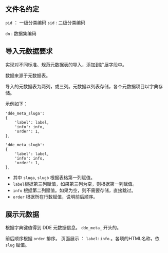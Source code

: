 
## 文件名约定

`pid` ： 一级分类编码
`sid` : 二级分类编码

`dn`  : 数据集编码


## 导入元数据要求

实现对不同标准、规范元数据表的导入，添加到扩展字段中。

数据来源于元数据表。

导入的元数据表为两列，或三列。元数据以列表存储，各个元数据项目以字典存储。

示例如下：

    'dde_meta_sluga':
    {
        'label': label,
        'info': info,
        'order': 1,
    },

    'dde_meta_slugb':
    {
        'label': label,
        'info': info,
        'order': 1,
    },

* 其中 `sluga`, `slugb` 根据表格第一列赋值。
* `label`根据第三列赋值，如果第三列为空，则根据第一列赋值。
* `info` 根据第二列赋值。如果为空，则不需要存储，直接跳过。
* `order` 根据所在行数赋值，说明前后顺序。

## 展示元数据

根据字典键值得到 DDE 元数据信息。 `dde_meta_` 开头的。

前后顺序根据 `order` 排序。 页面展示 ： `label`: `info` 。各项的HTML名称，依 `slug` 赋值。




